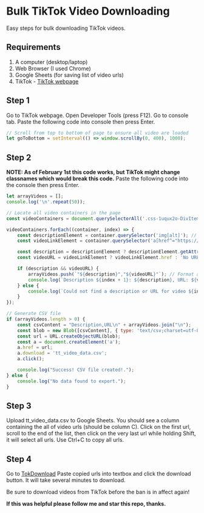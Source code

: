 # Bulk TikTok Video Downloading

 Easy steps for bulk downloading TikTok videos.

## Requirements

1. A computer (desktop/laptop)
2. Web Browser (I used Chrome)
3. Google Sheets (for saving list of video urls)
4. TikTok - [TikTok webpage](https://tiktok.com)

## Step 1

Go to TikTok webpage. Open Developer Tools (press F12). Go to console tab.
Paste the following code into console then press Enter.

```javascript
// Scroll from top to bottom of page to ensure all video are loaded
let goToBottom = setInterval(() => window.scrollBy(0, 400), 1000);
```

## Step 2

**NOTE: As of February 1st this code works, but TikTok might change classnames which would break this code.**
Paste the following code into the console then press Enter.

```javascript
let arrayVideos = [];
console.log('\n'.repeat(50));

// Locate all video containers in the page
const videoContainers = document.querySelectorAll('.css-1uqux2o-DivItemContainerV2'); // This miay need to be changed

videoContainers.forEach((container, index) => {
    const descriptionElement = container.querySelector('img[alt]'); // Locate <img> tag that has alt attribute with description
    const videoLinkElement = container.querySelector('a[href^="https://www.tiktok.com/"]'); // Find the <a> tag with the video URL

    const description = descriptionElement ? descriptionElement.getAttribute('alt').trim() : 'No description'; // Extract description if it exists
    const videoURL = videoLinkElement ? videoLinkElement.href : 'No URL'; // Extract URL or default

    if (description && videoURL) {
        arrayVideos.push(`"${description}","${videoURL}"`); // Format as CSV
        console.log(`Description ${index + 1}: ${description}, URL: ${videoURL}`);
    } else {
        console.log(`Could not find a description or URL for video ${index + 1}.`);
    }
});

// Generate CSV file
if (arrayVideos.length > 0) {
    const csvContent = "Description,URL\n" + arrayVideos.join("\n");
    const blob = new Blob([csvContent], { type: 'text/csv;charset=utf-8;' });
    const url = URL.createObjectURL(blob);
    const a = document.createElement('a');
    a.href = url;
    a.download = 'tt_video_data.csv';
    a.click();

    console.log("Success! CSV file created!.");
} else {
    console.log("No data found to export.");
}
```

## Step 3

Upload tt_video_data.csv to Google Sheets. You should see a column containing the all of video urls (should be column C).
Click on the first url, scroll to the end of the list, then click on the very last url while holding Shift, it will select all urls. Use Ctrl+C to copy all urls.

## Step 4

Go to [TokDownload](https://www.tokdownload.com) Paste copied urls into textbox and click the download button.
It will take several minutes to download.

Be sure to download videos from TikTok before the ban is in affect again!

**If this was helpful please follow me and star this repo, thanks.**
